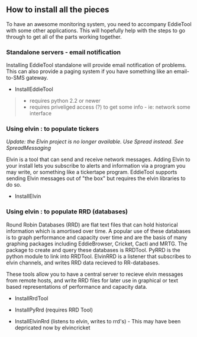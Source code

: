 ## How to install all the pieces ##

To have an awesome monitoring system, you need to accompany EddieTool
with some other applications. This will hopefully help with the steps to go through to get all of the parts working together.


### Standalone servers - email notification ###
Installing EddieTool standalone will provide email notification of problems. This can also provide a paging system if you have something like an email-to-SMS gateway.

  * InstallEddieTool
> - requires python 2.2 or newer
> - requires priveliged access (?) to get some info - ie: network some interface

### Using elvin : to populate tickers ###

_Update: the Elvin project is no longer available. Use Spread instead. See SpreadMessaging_

Elvin is a tool that can send and receive network messages. Adding Elvin to your install lets you subscribe to alerts and information via a program you may write, or something like a tickertape program. EddieTool supports sending Elvin messages out of "the box" but requires the elvin libraries to do so.

  * InstallElvin

### Using elvin : to populate RRD (databases) ###

Round Robin Databases (RRD) are flat text files that can hold historical information which is amortised over time. A popular use of these databases is to graph performance and capacity over time and are the basis of many graphing packages including EddieBrowser, Cricket, Cacti and MRTG. The package to create and query these databases is RRDTool.
PyRRD is the python module to link into RRDTool.
ElvinRRD is a listener that subscribes to elvin channels, and writes RRD data recieved to RR-databases.

These tools allow you to have a central server to recieve elvin messages from remote hosts, and write RRD files for later use in graphical or text based representations of performance and capacity data.

  * InstallRrdTool

  * InstallPyRrd (requires RRD Tool)

  * InstallElvinRrd (listens to elvin, writes to rrd's) - This may have been depricated now by elvincricket